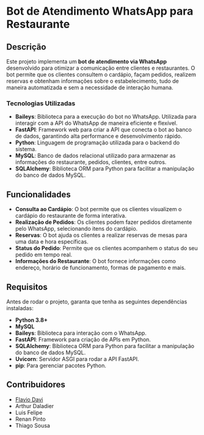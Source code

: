 # Bot de Atendimento WhatsApp para Restaurante

## Descrição

Este projeto implementa um **bot de atendimento via WhatsApp** desenvolvido para otimizar a comunicação entre clientes e restaurantes. O bot permite que os clientes consultem o cardápio, façam pedidos, realizem reservas e obtenham informações sobre o estabelecimento, tudo de maneira automatizada e sem a necessidade de interação humana.

### Tecnologias Utilizadas

- **Baileys**: Biblioteca para a execução do bot no WhatsApp. Utilizada para interagir com a API do WhatsApp de maneira eficiente e flexível.
- **FastAPI**: Framework web para criar a API que conecta o bot ao banco de dados, garantindo alta performance e desenvolvimento rápido.
- **Python**: Linguagem de programação utilizada para o backend do sistema.
- **MySQL**: Banco de dados relacional utilizado para armazenar as informações do restaurante, pedidos, clientes, entre outros.
- **SQLAlchemy**: Biblioteca ORM para Python para facilitar a manipulação do banco de dados MySQL.

## Funcionalidades

- **Consulta ao Cardápio**: O bot permite que os clientes visualizem o cardápio do restaurante de forma interativa.
- **Realização de Pedidos**: Os clientes podem fazer pedidos diretamente pelo WhatsApp, selecionando itens do cardápio.
- **Reservas**: O bot ajuda os clientes a realizar reservas de mesas para uma data e hora específicas.
- **Status do Pedido**: Permite que os clientes acompanhem o status do seu pedido em tempo real.
- **Informações do Restaurante**: O bot fornece informações como endereço, horário de funcionamento, formas de pagamento e mais.

## Requisitos

Antes de rodar o projeto, garanta que tenha as seguintes dependências instaladas:

- **Python 3.8+**
- **MySQL** 
- **Baileys**: Biblioteca para interação com o WhatsApp.
- **FastAPI**: Framework para criação de APIs em Python.
- **SQLAlchemy**: Biblioteca ORM para Python para facilitar a manipulação do banco de dados MySQL.
- **Uvicorn**: Servidor ASGI para rodar a API FastAPI.
- **pip**: Para gerenciar pacotes Python.

## Contribuidores

- [Flavio Davi](https://github.com/flavio-davi)
- Arthur Daladier 
- Luis   Felipe
- Renan  Pinto
- Thiago Sousa
